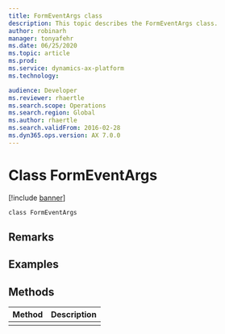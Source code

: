 ```yaml
---
title: FormEventArgs class
description: This topic describes the FormEventArgs class.
author: robinarh
manager: tonyafehr
ms.date: 06/25/2020
ms.topic: article
ms.prod: 
ms.service: dynamics-ax-platform
ms.technology: 

audience: Developer
ms.reviewer: rhaertle
ms.search.scope: Operations
ms.search.region: Global
ms.author: rhaertle
ms.search.validFrom: 2016-02-28
ms.dyn365.ops.version: AX 7.0.0
---
```


# Class FormEventArgs

[!include [banner](../includes/banner.md)]

```xpp
class FormEventArgs
```

## Remarks

## Examples

## Methods

| Method | Description |
|--------|-------------|
|        |             |

